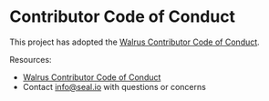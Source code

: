 # Contributor Code of Conduct

This project has adopted the [Walrus Contributor Code of Conduct](https://github.com/seal-io/walrus/blob/main/docs/CODE_OF_CONDUCT.md).

Resources:

- [Walrus Contributor Code of Conduct](https://github.com/seal-io/walrus/blob/main/docs/CODE_OF_CONDUCT.md)
- Contact [info@seal.io](mailto:info@seal.io) with questions or concerns

